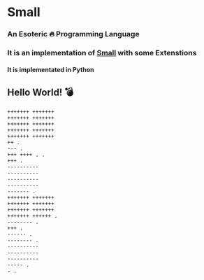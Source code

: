 # Small
### An Esoteric 🔥 Programming Language
### It is an implementation of [Small](https://esolangs.org/wiki/Small) with some Extenstions
#### It is implementated in Python


## Hello World! 💣
```
+++++++ +++++++
+++++++ +++++++
+++++++ +++++++
+++++++ +++++++
+++++++ +++++++
++ .
--- .
+++ ++++ . .
+++ .
----------
----------
----------
----------
------- .
+++++++ +++++++
+++++++ +++++++
+++++++ +++++++
+++++++ ++++++ .
-------- .
+++ .
------ .
-------- .
----------
----------
----------
----- .
- .
```
